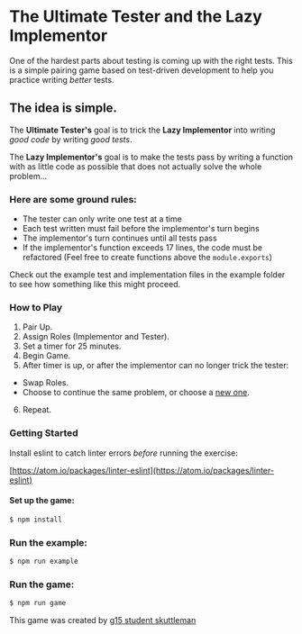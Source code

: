 # The Ultimate Tester and the Lazy Implementor

One of the hardest parts about testing is coming up with the right tests. This is a simple pairing game based on test-driven development to help you practice writing _better_ tests.

## The idea is simple.

The **Ultimate Tester's** goal is to trick the **Lazy Implementor** into writing _good code_ by writing _good tests_.

The **Lazy Implementor's** goal is to make the tests pass by writing a function with as little code as possible that does not actually solve the whole problem...

### Here are some ground rules:

* The tester can only write one test at a time
* Each test written must fail before the implementor's turn begins
* The implementor's turn continues until all tests pass
* If the implementor's function exceeds 17 lines, the code must be refactored (Feel free to create functions above the `module.exports`)

Check out the example test and implementation files in the example folder to see how something like this might proceed.

### How to Play

1. Pair Up.
2. Assign Roles (Implementor and Tester).
3. Set a timer for 25 minutes.
4. Begin Game.
5. After timer is up, or after the implementor can no longer trick the tester:
  * Swap Roles.
  * Choose to continue the same problem, or choose a [new one](https://github.com/gSchool/DailyProgrammer).
6. Repeat.

### Getting Started

Install eslint to catch linter errors _before_ running the exercise:

[https://atom.io/packages/linter-eslint](https://atom.io/packages/linter-eslint)

#### Set up the game:
```bash
$ npm install
```

### Run the example:
```bash
$ npm run example
```

### Run the game:
```bash
$ npm run game
```

This game was created by [g15 student skuttleman](https://github.com/skuttleman/tdd-game)
